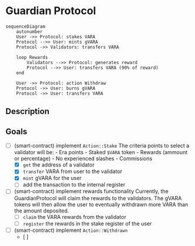 # Guardian Protocol

```mermaid
sequenceDiagram
    autonumber
    User ->> Protocol: stakes VARA
    Protocol -->> User: mints gVARA
    Protocol ->> Validators: transfers VARA

    loop Rewards
        Validators -->> Protocol: generates reward
        Protocol -->> User: transfers VARA (90% of reward)
    end

    User ->> Protocol: action Withdraw
    Protocol ->> User: burns gVARA
    Protocol ->> User: transfers VARA
```

## Description

## Goals

- [ ] (smart-contract) implement `Action::Stake`
    The criteria points to select a validator will be:
        - Era points
        - Staked `$VARA` token
        - Rewards (ammount or percentage)
        - No experienced slashes
        - Commissions
    - [x] `get` the address of a validator
    - [x] `transfer` VARA from user to the validator
    - [x] `mint` gVARA for the user
    - [ ] add the transaction to the internal register
- [ ] (smart-contract) implement rewards functionality
    Currently, the GuardianProtocol will claim the rewards
    to the validators. The gVARA tokens will then allow the user to
    eventually withdrawn more VARA than the amount deposited.
    - [ ] `claim` the VARA rewards from the validator
    - [ ] `register` the rewards in the stake register of the user
- [ ] (smart-contract) implement `Action::Withdrawn`
    - [ ] 

